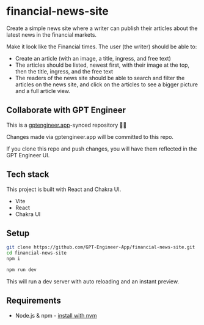 # financial-news-site

Create a simple news site where a writer can publish their articles about the latest news in the financial markets. 

Make it look like the Financial times. The user (the writer) should be able to:
- Create an article (with an image, a title, ingress, and free text)
- The articles should be listed, newest first, with their image at the top, then the title, ingress, and the free text
- The readers of the news site should be able to search and filter the articles on the news site, and click on the articles to see a bigger picture and a full article view.

## Collaborate with GPT Engineer

This is a [gptengineer.app](https://gptengineer.app)-synced repository 🌟🤖

Changes made via gptengineer.app will be committed to this repo.

If you clone this repo and push changes, you will have them reflected in the GPT Engineer UI.

## Tech stack

This project is built with React and Chakra UI.

- Vite
- React
- Chakra UI

## Setup

```sh
git clone https://github.com/GPT-Engineer-App/financial-news-site.git
cd financial-news-site
npm i
```

```sh
npm run dev
```

This will run a dev server with auto reloading and an instant preview.

## Requirements

- Node.js & npm - [install with nvm](https://github.com/nvm-sh/nvm#installing-and-updating)
